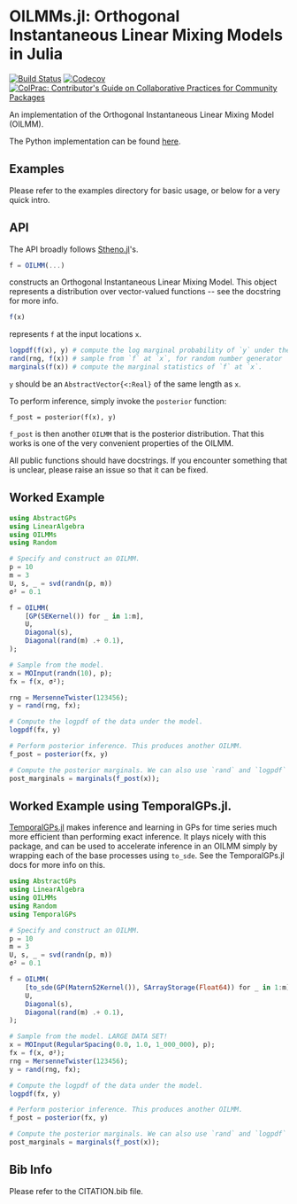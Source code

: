 # OILMMs.jl: Orthogonal Instantaneous Linear Mixing Models in Julia

<!-- [![Stable](https://img.shields.io/badge/docs-stable-blue.svg)](https://willtebbutt.github.io/OILMMs.jl/stable)
[![Dev](https://img.shields.io/badge/docs-dev-blue.svg)](https://willtebbutt.github.io/OILMMs.jl/dev) -->
[![Build Status](https://travis-ci.com/willtebbutt/OILMMs.jl.svg?branch=master)](https://travis-ci.com/willtebbutt/OILMMs.jl)
[![Codecov](https://codecov.io/gh/willtebbutt/OILMMs.jl/branch/master/graph/badge.svg)](https://codecov.io/gh/willtebbutt/OILMMs.jl)
[![ColPrac: Contributor's Guide on Collaborative Practices for Community Packages](https://img.shields.io/badge/ColPrac-Contributor's%20Guide-blueviolet)](https://github.com/SciML/ColPrac)

An implementation of the Orthogonal Instantaneous Linear Mixing Model (OILMM).

The Python implementation can be found [here](https://github.com/wesselb/oilmm).

## Examples

Please refer to the examples directory for basic usage, or below for a very quick intro.

## API

The API broadly follows [Stheno.jl](https://github.com/willtebbutt/Stheno.jl/)'s.
```julia
f = OILMM(...)
```
constructs an Orthogonal Instantaneous Linear Mixing Model. This object represents a distribution over vector-valued functions -- see the docstring for more info.

```julia
f(x)
```
represents `f` at the input locations `x`.
```julia
logpdf(f(x), y) # compute the log marginal probability of `y` under the model.
rand(rng, f(x)) # sample from `f` at `x`, for random number generator `rng`.
marginals(f(x)) # compute the marginal statistics of `f` at `x`.
```
`y` should be an `AbstractVector{<:Real}` of the same length as `x`.

To perform inference, simply invoke the `posterior` function:
```
f_post = posterior(f(x), y)
```
`f_post` is then another `OILMM` that is the posterior distribution. That this works is one of the very convenient properties of the OILMM.

All public functions should have docstrings. If you encounter something that is unclear, please raise an issue so that it can be fixed.

## Worked Example

```julia
using AbstractGPs
using LinearAlgebra
using OILMMs
using Random

# Specify and construct an OILMM.
p = 10
m = 3
U, s, _ = svd(randn(p, m))
σ² = 0.1

f = OILMM(
    [GP(SEKernel()) for _ in 1:m],
    U,
    Diagonal(s),
    Diagonal(rand(m) .+ 0.1),
);

# Sample from the model.
x = MOInput(randn(10), p);
fx = f(x, σ²);

rng = MersenneTwister(123456);
y = rand(rng, fx);

# Compute the logpdf of the data under the model.
logpdf(fx, y)

# Perform posterior inference. This produces another OILMM.
f_post = posterior(fx, y)

# Compute the posterior marginals. We can also use `rand` and `logpdf` as before.
post_marginals = marginals(f_post(x));
```

## Worked Example using TemporalGPs.jl.

[TemporalGPs.jl](https://github.com/willtebbutt/TemporalGPs.jl/) makes inference and learning in GPs for time series much more efficient than performing exact inference.
It plays nicely with this package, and can be used to accelerate inference in an OILMM
simply by wrapping each of the base processes using `to_sde`. See the TemporalGPs.jl docs
for more info on this.

```julia
using AbstractGPs
using LinearAlgebra
using OILMMs
using Random
using TemporalGPs

# Specify and construct an OILMM.
p = 10
m = 3
U, s, _ = svd(randn(p, m))
σ² = 0.1

f = OILMM(
    [to_sde(GP(Matern52Kernel()), SArrayStorage(Float64)) for _ in 1:m],
    U,
    Diagonal(s),
    Diagonal(rand(m) .+ 0.1),
);

# Sample from the model. LARGE DATA SET!
x = MOInput(RegularSpacing(0.0, 1.0, 1_000_000), p);
fx = f(x, σ²);
rng = MersenneTwister(123456);
y = rand(rng, fx);

# Compute the logpdf of the data under the model.
logpdf(fx, y)

# Perform posterior inference. This produces another OILMM.
f_post = posterior(fx, y)

# Compute the posterior marginals. We can also use `rand` and `logpdf` as before.
post_marginals = marginals(f_post(x));
```


## Bib Info
Please refer to the CITATION.bib file.
